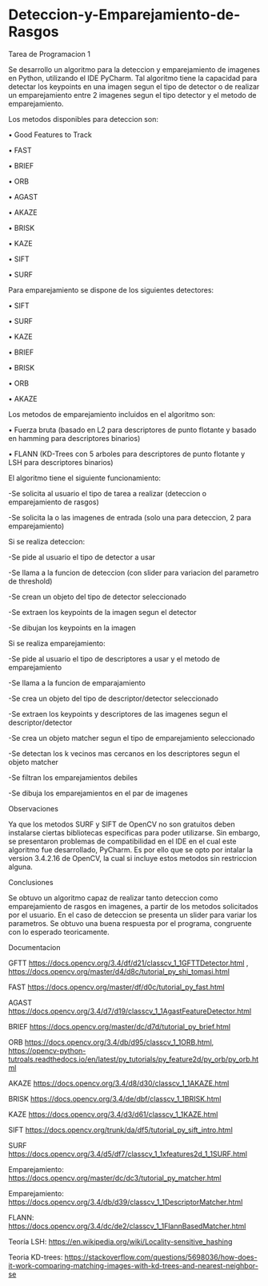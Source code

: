# Deteccion-y-Emparejamiento-de-Rasgos
Tarea de Programacion 1

Se desarrollo un algoritmo para la deteccion y emparejamiento de imagenes en Python, utilizando el IDE PyCharm. Tal algoritmo tiene la
capacidad para detectar los keypoints en una imagen segun el tipo de detector o de realizar un emparejamiento entre 2 imagenes segun el tipo detector y el metodo de emparejamiento.

Los metodos disponibles para deteccion son:

• Good Features to Track

• FAST

• BRIEF

• ORB

• AGAST

• AKAZE

• BRISK

• KAZE

• SIFT

• SURF


Para emparejamiento se dispone de los siguientes detectores:

• SIFT

• SURF

• KAZE

• BRIEF

• BRISK

• ORB

• AKAZE

Los metodos de emparejamiento incluidos en el algoritmo son:

• Fuerza bruta (basado en L2 para descriptores de punto flotante y basado en hamming para descriptores binarios)

• FLANN (KD-Trees con 5 arboles para descriptores de punto flotante y LSH para descriptores binarios)


El algoritmo tiene el siguiente funcionamiento:

-Se solicita al usuario el tipo de tarea a realizar (deteccion o emparejamiento de rasgos)

-Se solicita la o las imagenes de entrada (solo una para deteccion, 2 para emparejamiento)


Si se realiza deteccion:

-Se pide al usuario el tipo de detector a usar

-Se llama a la funcion de deteccion (con slider para variacion del parametro de threshold)

-Se crean un objeto del tipo de detector seleccionado

-Se extraen los keypoints de la imagen segun el detector

-Se dibujan los keypoints en la imagen


Si se realiza emparejamiento:

-Se pide al usuario el tipo de descriptores a usar y el metodo de emparejamiento

-Se llama a la funcion de emparajamiento

-Se crea un objeto del tipo de descriptor/detector seleccionado

-Se extraen los keypoints y descriptores de las imagenes segun el descriptor/detector

-Se crea un objeto matcher segun el tipo de emparejamiento seleccionado

-Se detectan los k vecinos mas cercanos en los descriptores segun el objeto matcher

-Se filtran los emparejamientos debiles

-Se dibuja los emparejamientos en el par de imagenes


Observaciones

Ya que los metodos SURF y SIFT de OpenCV no son gratuitos deben instalarse ciertas bibliotecas especificas para poder utilizarse.
Sin embargo, se presentaron problemas de compatibilidad en el IDE en el cual este algoritmo fue desarrollado, PyCharm. Es por
ello que se opto por intalar la version 3.4.2.16 de OpenCV, la cual si incluye estos metodos sin restriccion alguna.

Conclusiones

Se obtuvo un algoritmo capaz de realizar tanto deteccion como emparejamiento de rasgos en imagenes, a partir de los metodos
solicitados por el usuario. En el caso de deteccion se presenta un slider para variar los parametros. Se obtuvo una buena respuesta
por el programa, congruente con lo esperado teoricamente. 




Documentacion

GFTT    https://docs.opencv.org/3.4/df/d21/classcv_1_1GFTTDetector.html , https://docs.opencv.org/master/d4/d8c/tutorial_py_shi_tomasi.html

FAST    https://docs.opencv.org/master/df/d0c/tutorial_py_fast.html

AGAST   https://docs.opencv.org/3.4/d7/d19/classcv_1_1AgastFeatureDetector.html

BRIEF   https://docs.opencv.org/master/dc/d7d/tutorial_py_brief.html

ORB     https://docs.opencv.org/3.4/db/d95/classcv_1_1ORB.html, https://opencv-python-tutroals.readthedocs.io/en/latest/py_tutorials/py_feature2d/py_orb/py_orb.html

AKAZE   https://docs.opencv.org/3.4/d8/d30/classcv_1_1AKAZE.html

BRISK   https://docs.opencv.org/3.4/de/dbf/classcv_1_1BRISK.html

KAZE    https://docs.opencv.org/3.4/d3/d61/classcv_1_1KAZE.html

SIFT    https://docs.opencv.org/trunk/da/df5/tutorial_py_sift_intro.html

SURF    https://docs.opencv.org/3.4/d5/df7/classcv_1_1xfeatures2d_1_1SURF.html




Emparejamiento: https://docs.opencv.org/master/dc/dc3/tutorial_py_matcher.html

Emparejamiento: https://docs.opencv.org/3.4/db/d39/classcv_1_1DescriptorMatcher.html

FLANN: https://docs.opencv.org/3.4/dc/de2/classcv_1_1FlannBasedMatcher.html

Teoría LSH: https://en.wikipedia.org/wiki/Locality-sensitive_hashing

Teoria KD-trees: https://stackoverflow.com/questions/5698036/how-does-it-work-comparing-matching-images-with-kd-trees-and-nearest-neighbor-se



